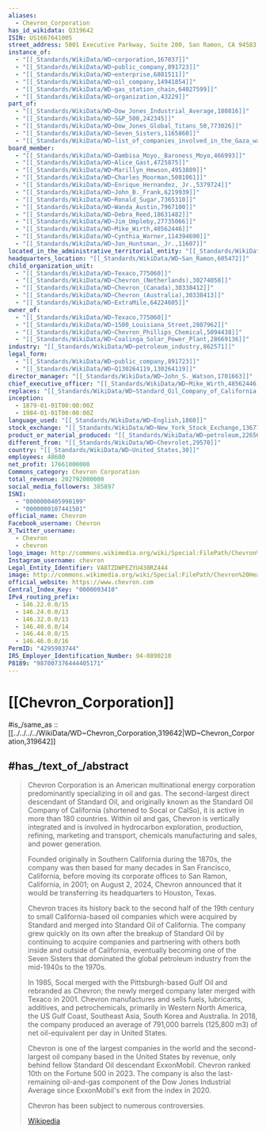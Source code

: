 ```yaml
---
aliases:
  - Chevron_Corporation
has_id_wikidata: Q319642
ISIN: US1667641005
street_address: 5001 Executive Parkway, Suite 200, San Ramon, CA 94583
instance_of:
  - "[[_Standards/WikiData/WD~corporation,167037]]"
  - "[[_Standards/WikiData/WD~public_company,891723]]"
  - "[[_Standards/WikiData/WD~enterprise,6881511]]"
  - "[[_Standards/WikiData/WD~oil_company,14941854]]"
  - "[[_Standards/WikiData/WD~gas_station_chain,64027599]]"
  - "[[_Standards/WikiData/WD~organization,43229]]"
part_of:
  - "[[_Standards/WikiData/WD~Dow_Jones_Industrial_Average,180816]]"
  - "[[_Standards/WikiData/WD~S&P_500,242345]]"
  - "[[_Standards/WikiData/WD~Dow_Jones_Global_Titans_50,773026]]"
  - "[[_Standards/WikiData/WD~Seven_Sisters,1165860]]"
  - "[[_Standards/WikiData/WD~list_of_companies_involved_in_the_Gaza_war,134661623]]"
board_member:
  - "[[_Standards/WikiData/WD~Dambisa_Moyo,_Baroness_Moyo,466993]]"
  - "[[_Standards/WikiData/WD~Alice_Gast,4725875]]"
  - "[[_Standards/WikiData/WD~Marillyn_Hewson,4953889]]"
  - "[[_Standards/WikiData/WD~Charles_Moorman,5081061]]"
  - "[[_Standards/WikiData/WD~Enrique_Hernandez,_Jr.,5379724]]"
  - "[[_Standards/WikiData/WD~John_B._Frank,6219939]]"
  - "[[_Standards/WikiData/WD~Ronald_Sugar,7365310]]"
  - "[[_Standards/WikiData/WD~Wanda_Austin,7967100]]"
  - "[[_Standards/WikiData/WD~Debra_Reed,18631482]]"
  - "[[_Standards/WikiData/WD~Jim_Umpleby,27735066]]"
  - "[[_Standards/WikiData/WD~Mike_Wirth,48562446]]"
  - "[[_Standards/WikiData/WD~Cynthia_Warner,114394690]]"
  - "[[_Standards/WikiData/WD~Jon_Huntsman,_Jr.,11607]]"
located_in_the_administrative_territorial_entity: "[[_Standards/WikiData/WD~Federal_Capital_Territory,509300]]"
headquarters_location: "[[_Standards/WikiData/WD~San_Ramon,605472]]"
child_organization_unit:
  - "[[_Standards/WikiData/WD~Texaco,775060]]"
  - "[[_Standards/WikiData/WD~Chevron_(Netherlands),30274058]]"
  - "[[_Standards/WikiData/WD~Chevron_(Canada),30338412]]"
  - "[[_Standards/WikiData/WD~Chevron_(Australia),30338413]]"
  - "[[_Standards/WikiData/WD~ExtraMile,64224605]]"
owner_of:
  - "[[_Standards/WikiData/WD~Texaco,775060]]"
  - "[[_Standards/WikiData/WD~1500_Louisiana_Street,2807962]]"
  - "[[_Standards/WikiData/WD~Chevron_Phillips_Chemical,5094438]]"
  - "[[_Standards/WikiData/WD~Coalinga_Solar_Power_Plant,28669136]]"
industry: "[[_Standards/WikiData/WD~petroleum_industry,862571]]"
legal_form:
  - "[[_Standards/WikiData/WD~public_company,891723]]"
  - "[[_Standards/WikiData/WD~Q130264119,130264119]]"
director_manager: "[[_Standards/WikiData/WD~John_S._Watson,1701663]]"
chief_executive_officer: "[[_Standards/WikiData/WD~Mike_Wirth,48562446]]"
replaces: "[[_Standards/WikiData/WD~Standard_Oil_Company_of_California,117357903]]"
inception:
  - 1879-01-01T00:00:00Z
  - 1984-01-01T00:00:00Z
language_used: "[[_Standards/WikiData/WD~English,1860]]"
stock_exchange: "[[_Standards/WikiData/WD~New_York_Stock_Exchange,13677]]"
product_or_material_produced: "[[_Standards/WikiData/WD~petroleum,22656]]"
different_from: "[[_Standards/WikiData/WD~Chevrolet,29570]]"
country: "[[_Standards/WikiData/WD~United_States,30]]"
employees: 48600
net_profit: 17661000000
Commons_category: Chevron Corporation
total_revenue: 202792000000
social_media_followers: 385897
ISNI:
  - "0000000405998199"
  - "0000000107441501"
official_name: Chevron
Facebook_username: Chevron
X_Twitter_username:
  - Chevron
  - chevron
logo_image: http://commons.wikimedia.org/wiki/Special:FilePath/Chevron%20Logo.svg
Instagram_username: chevron
Legal_Entity_Identifier: VA8TZDWPEZYU430RZ444
image: http://commons.wikimedia.org/wiki/Special:FilePath/Chevron%20Headquarters%202022.jpg
official_website: https://www.chevron.com
Central_Index_Key: "0000093410"
IPv4_routing_prefix:
  - 146.22.0.0/15
  - 146.24.0.0/13
  - 146.32.0.0/13
  - 146.40.0.0/14
  - 146.44.0.0/15
  - 146.46.0.0/16
PermID: "4295903744"
IRS_Employer_Identification_Number: 94-0890210
P8189: "987007376444405171"
---
```


# [[Chevron_Corporation]] 

#is_/same_as :: [[../../../../WikiData/WD~Chevron_Corporation,319642|WD~Chevron_Corporation,319642]] 

## #has_/text_of_/abstract 

> Chevron Corporation is an American multinational energy corporation predominantly specializing in oil and gas. The second-largest direct descendant of Standard Oil, and originally known as the Standard Oil Company of California (shortened to Socal or CalSo), it is active in more than 180 countries. Within oil and gas, Chevron is vertically integrated and is involved in hydrocarbon exploration, production, refining, marketing and transport, chemicals manufacturing and sales, and power generation.
>
> Founded originally in Southern California during the 1870s, the company was then based for many decades in San Francisco, California, before moving its corporate offices to San Ramon, California, in 2001; on August 2, 2024, Chevron announced that it would be transferring its headquarters to Houston, Texas.
>
> Chevron traces its history back to the second half of the 19th century to small California-based oil companies which were acquired by Standard and merged into Standard Oil of California. The company grew quickly on its own after the breakup of Standard Oil by continuing to acquire companies and partnering with others both inside and outside of California, eventually becoming one of the Seven Sisters that dominated the global petroleum industry from the mid-1940s to the 1970s.
>
> In 1985, Socal merged with the Pittsburgh-based Gulf Oil and rebranded as Chevron; the newly merged company later merged with Texaco in 2001. Chevron manufactures and sells fuels, lubricants, additives, and petrochemicals, primarily in Western North America,  the US Gulf Coast, Southeast Asia, South Korea and Australia. In 2018, the company produced an average of 791,000 barrels (125,800 m3) of net oil-equivalent per day in United States.
>
> Chevron is one of the largest companies in the world and the second-largest oil company based in the United States by revenue, only behind fellow Standard Oil descendant ExxonMobil. Chevron ranked 10th on the Fortune 500 in 2023. The company is also the last-remaining oil-and-gas component of the Dow Jones Industrial Average since ExxonMobil's exit from the index in 2020.
>
> Chevron has been subject to numerous controversies.
>
> [Wikipedia](https://en.wikipedia.org/wiki/Chevron%20Corporation) 

